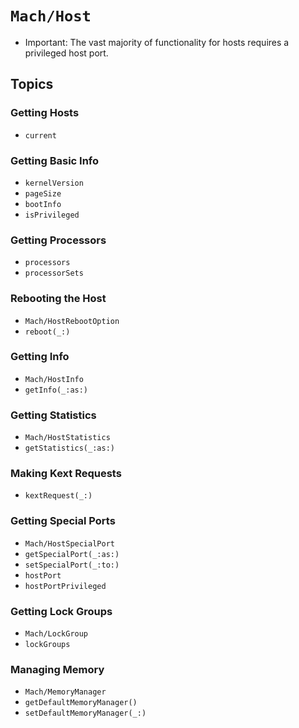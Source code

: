 # ``Mach/Host``

- Important: The vast majority of functionality for hosts requires a privileged host port.

## Topics

### Getting Hosts

- ``current``

### Getting Basic Info

- ``kernelVersion``
- ``pageSize``
- ``bootInfo``
- ``isPrivileged``

### Getting Processors

- ``processors``
- ``processorSets``

### Rebooting the Host

- ``Mach/HostRebootOption``
- ``reboot(_:)``

### Getting Info

- ``Mach/HostInfo``
- ``getInfo(_:as:)``

### Getting Statistics

- ``Mach/HostStatistics``
- ``getStatistics(_:as:)``

### Making Kext Requests

- ``kextRequest(_:)``

### Getting Special Ports

- ``Mach/HostSpecialPort``
- ``getSpecialPort(_:as:)``
- ``setSpecialPort(_:to:)``
- ``hostPort``
- ``hostPortPrivileged``

### Getting Lock Groups

- ``Mach/LockGroup``
- ``lockGroups``

### Managing Memory

- ``Mach/MemoryManager``
- ``getDefaultMemoryManager()``
- ``setDefaultMemoryManager(_:)``
